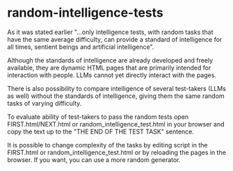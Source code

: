 # random-intelligence-tests

As it was stated earlier "...only intelligence tests, with random tasks that have the same average difficulty, can provide a standard of intelligence for all times, sentient beings and artificial intelligence".

Although the standards of intelligence are already developed and freely available, they are dynamic HTML pages that are primarily intended for interaction with people. LLMs cannot yet directly interact with the pages.

There is also possibility to compare intelligence of several test-takers (LLMs as well) without the standards of intelligence, giving them the same random tasks of varying difficulty.

To evaluate ability of test-takers to pass the random tests open FIRST.html/NEXT.html or random_intelligence_test.html in your browser and copy the text up to the "THE END OF THE TEST TASK" sentence.

It is possible to change complexity of the tasks by editing script in the FIRST.html or random_intelligence_test.html or by reloading the pages in the browser. If you want, you can use a more random generator.
